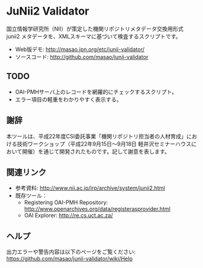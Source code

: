 # JuNii2 Validator

国立情報学研究所（NII）が策定した機関リポジトリメタデータ交換用形式 junii2 メタデータを、XMLスキーマに基づいて検査するスクリプトです。

* Web版デモ: http://masao.jpn.org/etc/junii-validator/
* ソースコード: http://github.com/masao/junii-validator

## TODO
* OAI-PMHサーバ上のレコードを網羅的にチェックするスクリプト。
* エラー項目の軽重をわかりやすく表示する。

## 謝辞
本ツールは、平成22年度CSI委託事業「機関リポジトリ担当者の人材育成」における技術ワークショップ（平成22年9月15日～9月18日 軽井沢セミナーハウスにおいて開催）を通じて開発されたものです。記して謝意を表します。

## 関連リンク

* 参考資料: http://www.nii.ac.jp/irp/archive/system/junii2.html
* 既存ツール：
  * Registering OAI-PMH Repository: http://www.openarchives.org/data/registerasprovider.html
  * OAI Explorer: http://re.cs.uct.ac.za/

## ヘルプ

出力エラーや警告内容は以下のページをご覧ください: https://github.com/masao/junii-validator/wiki/Help
